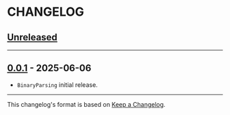 # CHANGELOG

<!-- 
Add new items at the end of the relevant section under **Unreleased**.
-->

## [Unreleased]

---

## [0.0.1] - 2025-06-06

- `BinaryParsing` initial release.

---

This changelog's format is based on [Keep a Changelog](https://keepachangelog.com/en/1.0.0/).

<!-- Link references for releases -->

[Unreleased]: https://github.com/apple/swift-binary-parsing/compare/0.0.1...HEAD
[0.0.1]: https://github.com/apple/swift-binary-parsing/releases/tag/0.0.1

<!-- Link references for pull requests -->


<!-- Link references for contributors -->

